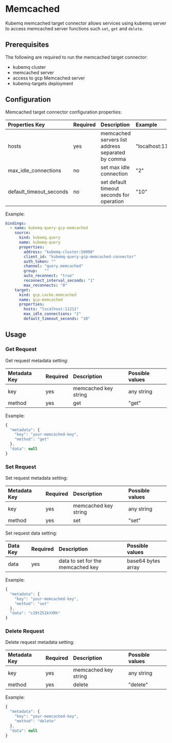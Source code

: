 # Memcached

Kubemq memcached target connector allows services using kubemq server to access memcached server functions such `set`, `get` and `delete`.

## Prerequisites

The following are required to run the memcached target connector:

* kubemq cluster
* memcached server
* access to gcp Memcached server
* kubemq-targets deployment

## Configuration

Memcached target connector configuration properties:

| Properties Key | Required | Description | Example |
| :--- | :--- | :--- | :--- |
| hosts | yes | memcached servers list address separated by comma | "localhost:11211,localhost:11212" |
| max\_idle\_connections | no | set max idle connection | "2" |
| default\_timeout\_seconds | no | set default timeout seconds for operation | "10" |

Example:

```yaml
bindings:
  - name: kubemq-query-gcp-memcached
    source:
      kind: kubemq.query
      name: kubemq-query
      properties:
        address: "kubemq-cluster:50000"
        client_id: "kubemq-query-gcp-memcached-connector"
        auth_token: ""
        channel: "query.memcached"
        group:   ""
        auto_reconnect: "true"
        reconnect_interval_seconds: "1"
        max_reconnects: "0"
    target:
      kind: gcp.cache.memcached
      name: gcp-memcached
      properties:
        hosts: "localhost:11211"
        max_idle_connections: "2"
        default_timeout_seconds: "10"
```

## Usage

### Get Request

Get request metadata setting:

| Metadata Key | Required | Description | Possible values |
| :--- | :--- | :--- | :--- |
| key | yes | memcached key string | any string |
| method | yes | get | "get" |

Example:

```javascript
{
  "metadata": {
    "key": "your-memcached-key",
    "method": "get"
  },
  "data": null
}
```

### Set Request

Set request metadata setting:

| Metadata Key | Required | Description | Possible values |
| :--- | :--- | :--- | :--- |
| key | yes | memcached key string | any string |
| method | yes | set | "set" |

Set request data setting:

| Data Key | Required | Description | Possible values |
| :--- | :--- | :--- | :--- |
| data | yes | data to set for the memcached key | base64 bytes array |

Example:

```javascript
{
  "metadata": {
    "key": "your-memcached-key",
    "method": "set"
  },
  "data": "c29tZS1kYXRh" 
}
```

### Delete Request

Delete request metadata setting:

| Metadata Key | Required | Description | Possible values |
| :--- | :--- | :--- | :--- |
| key | yes | memcached key string | any string |
| method | yes | delete | "delete" |

Example:

```javascript
{
  "metadata": {
    "key": "your-memcached-key",
    "method": "delete"
  },
  "data": null
}
```

